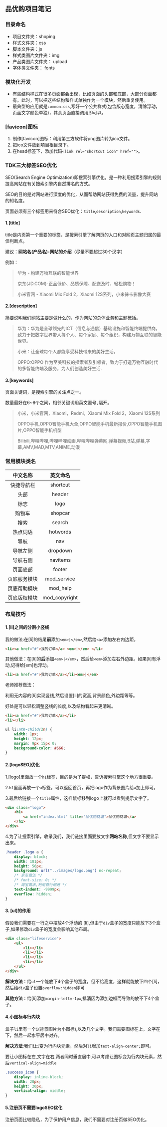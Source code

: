 ## 品优购项目笔记

### 目录命名

* 项目文件夹：shoping
* 样式文件夹：css
* 脚本文件夹：js
* 样式类图片文件夹：img
* 产品类图片文件夹： upload
* 字体类文件夹： fonts

### 模块化开发

+ 有些结构样式在很多页面都会出现，比如页面的头部和底部，大部分页面都有。此时，可以把这些结构和样式单独作为一个模块，然后重复使用。
+ 最典型的应用就是`common.css`,写好一个公共样式(包含版心宽度，清除浮动，页面文字颜色单独)，其余页面直接调用即可以。

### [favicon]图标

1. 制作[favicon]图标：利用第三方软件将png图片转为ico文件。
2. 把ico文件放到项目根目录下。
3. 在head标签下，添加代码`<link rel="shortcut icon" href="">`。

### TDK三大标签SEO优化

 SEO(Search Engine Optimization)即搜索引擎优化，是一种利用搜索引擎的规则提高网站在有关搜索引擎内自然排名的方式。

SEO的目的是对网站进行深度的优化，从而帮助网站获得免费的流量，提升网站的知名度。

页面必须有三个标签用来符合SEO优化：`title`,`description`,`keywords`.

#### 1.[title]

title是内页第一个重要的标签，是搜索引擎了解网页的入口和对网页主题归属的最佳判断点。

建议：**网站名(产品名)-网站的介绍**（尽量不要超过30个汉字）

例如：

> 华为 - 构建万物互联的智能世界
>
> 京东(JD.COM)-正品低价、品质保障、配送及时、轻松购物！
>
> 小米官网 - Xiaomi Mix Fold 2，Xiaomi 12S系列，小米徕卡影像大赛

#### 2.[description]

简要说明我们网站主要是做什么的，作为网站的总体业务和主题概括。

>华为：华为是全球领先的ICT（信息与通信）基础设施和智能终端提供商，致力于把数字世界带入每个人、每个家庭、每个组织，构建万物互联的智能世界。
>
>小米：让全球每个人都能享受科技带来的美好生活。
>
>OPPO:OPPO 作为至美科技的探索者及引领者，致力于打造万物互融时代的多智能终端及服务，为人们创造美好生活.

#### 3.[keywords]

页面关键词，是搜索引擎的关注点之一。

数量最好在6~8个之间，相邻关键词用英文逗号`,`隔开。

>小米，小米官网，Xiaomi，Redmi，Xiaomi Mix Fold 2，Xiaomi 12S系列
>
>OPPO手机,OPPO智能手机大全,OPPO智能手机最新报价,OPPO智能手机图片,OPPO智能手机机型
>
>Bilibili,哔哩哔哩,哔哩哔哩动画,哔哩哔哩弹幕网,弹幕视频,B站,弹幕,字幕,AMV,MAD,MTV,ANIME,动漫

### 常用模块类名

| 中文名称   | 英文命名 |
| :--------: | :------: |
| 快捷导航栏 | shortcut |
| 头部       | header   |
| 标志 | logo     |
| 购物车 | shopcar  |
| 搜索 | search   |
| 热点词语 | hotwords |
| 导航 | nav      |
| 导航左侧 | dropdown |
| 导航右侧 | navitems |
| 页面底部 | footer   |
| 页底服务模块 | mod_service |
| 页底帮助模块 | mod_help |
| 页底版权模块 | mod_copyright |

### 布局技巧

#### 1.[li]之间的分割小竖线

我的做法:在[li]的结尾**前**添加`<em>|</em>`,然后给`<a>`添加左右内边距。

```html
<li><a href="#">我的订单</a> <em>|</em> </li>
```

其他做法：在[li]的**后**添加`<em>|</em>`，然后给`<em>`添加左右外边距。如果[li]有浮动,记得给[em]也浮动。

```html
<li><a href="#">我的订单</a></li><em>|</em>
```

老师推荐做法：

利用无内容的[li]实现竖线,然后设置[li]的宽高,背景颜色,外边距等等。

好处是可以轻松调整竖线的长度,以及结构看起来更清晰。

```html
<li><a href="#">我的订单</a></li>
<li></li>
```

```css
ul li:nth-child(2n) {
    width: 1px;
    height: 12px;
    margin: 9px 15px 0;
    background-color: #666;
}
```

#### 2.[logoSEO]优化

1.[logo]里面放一个`h1`标签，目的是为了提权，告诉搜索引擎这个地方很重要。

2.`h1`里面再放一个`a`标签，可以返回首页，再把logo作为背景图片给`a`加上即可。

3.最后给链接一个`title`属性，这样鼠标移到logo上就可以看到提示文字了。

```html
<div class="logo">
    <h1>
        <a href="index.html" title="品优购商城">品优购商城</a>
    </h1>
</div>
```

4.为了让搜索引擎，收录我们，我们链接里面要放文字**网站名称**,但文字不要显示出来。

```css
.header .logo a {
    display: block;
    width: 181px;
    height: 56px;
    background: url("../images/logo.png") no-repeat;
    /* 京东做法 */
    /* font-size: 0; */
    /* 淘宝做法,利用首行缩进 */
    text-indent: -9999px;
    overflow: hidden;
}
```

#### 3. [ul]的作用

假设我们需要在一行之中摆放$4$个浮动的 [li],但由于`div`盒子的宽度只能放下$3$个盒子,如果修改`div`盒子的宽度会影响其他布局。

```html
<div class="lifeservice">
    <ul>
        <li></li>
        <li></li>
        <li></li>
        <li></li>
	</ul>
</div>
```

**解决方法**：给`ul`一个能放下4个盒子的宽度，但不给高度，这样就能放下四个[li]，然后给`div`盒子设置`overflow:hidden`即可

**其他方法**：给[li]添加`margin-left=-1px`,抵消因为添加边框而导致的放不下4个盒子。

#### 4.小图标与行内块

盒子`li`里有一个`i`(背景图片为小图标),以及几个文字。我们需要图标在上，文字在下，然后一起水平居中对齐。

**解决方法**:我们让`i`变为行内块元素，然后对`li`增加`text-align-center;`即可。

要让小图标在左,文字在右,两者同时垂直居中,可以考虑让图标变为行内块元素，然后`vertical-align=middle`

```css
.success_icon {
    display: inline-block;
    width: 20px;
    height: 20px;
    vertical-align: middle;
}
```

#### 5.注册页不需要logoSEO优化

注册页面比较隐私，为了保护用户信息，我们不需要对注册页做SEO优化。

